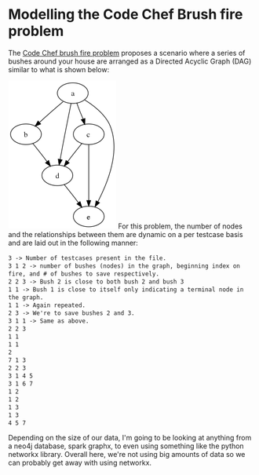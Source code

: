 # Modelling the Code Chef Brush fire problem
The [Code Chef brush fire problem](https://www.codechef.com/problems/FIRE) proposes a scenario where a series of bushes around your house are arranged as a Directed Acyclic Graph (DAG) similar to what is shown below:

![DAG Example](220px-Tred-G.svg.png)
For this problem, the number of nodes and the relationships between them are dynamic on a per testcase basis and are laid out in the following manner:
```
3 -> Number of testcases present in the file.
3 1 2 -> number of bushes (nodes) in the graph, beginning index on fire, and # of bushes to save respectively.
2 2 3 -> Bush 2 is close to both bush 2 and bush 3
1 1 -> Bush 1 is close to itself only indicating a terminal node in the graph.
1 1 -> Again repeated.
2 3 -> We're to save bushes 2 and 3.
3 1 1 -> Same as above.
2 2 3
1 1
1 1
2
7 1 3
2 2 3
3 1 4 5
3 1 6 7
1 2
1 2
1 3
1 3
4 5 7
```

Depending on the size of our data, I'm going to be looking at anything from a neo4j database, spark graphx, to even using something like the python networkx library. Overall here, we're not using big amounts of data so we can probably get away with using networkx.

